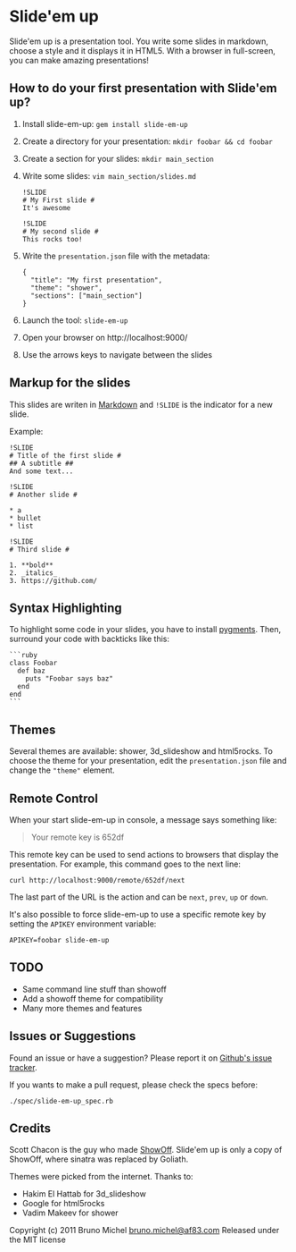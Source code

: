 Slide'em up
===========

Slide'em up is a presentation tool. You write some slides in markdown, choose
a style and it displays it in HTML5. With a browser in full-screen, you can
make amazing presentations!


How to do your first presentation with Slide'em up?
---------------------------------------------------

1. Install slide-em-up: `gem install slide-em-up`
2. Create a directory for your presentation: `mkdir foobar && cd foobar`
3. Create a section for your slides: `mkdir main_section`
4. Write some slides: `vim main_section/slides.md`

       !SLIDE
       # My First slide #
       It's awesome

       !SLIDE
       # My second slide #
       This rocks too!

5. Write the `presentation.json` file with the metadata:

       {
         "title": "My first presentation",
         "theme": "shower",
         "sections": ["main_section"]
       }

6. Launch the tool: `slide-em-up`
7. Open your browser on http://localhost:9000/
8. Use the arrows keys to navigate between the slides


Markup for the slides
---------------------

This slides are writen in [Markdown](http://daringfireball.net/projects/markdown/syntax)
and `!SLIDE` is the indicator for a new slide.

Example:

    !SLIDE
    # Title of the first slide #
    ## A subtitle ##
    And some text...

    !SLIDE
    # Another slide #

    * a
    * bullet
    * list

    !SLIDE
    # Third slide #

    1. **bold**
    2. _italics_
    3. https://github.com/


Syntax Highlighting
-------------------

To highlight some code in your slides, you have to install
[pygments](http://pygments.org/). Then, surround your code with backticks
like this:

    ```ruby
    class Foobar
      def baz
        puts "Foobar says baz"
      end
    end
    ```


Themes
------

Several themes are available: shower, 3d_slideshow and html5rocks.
To choose the theme for your presentation, edit the `presentation.json`
file and change the `"theme"` element.


Remote Control
--------------

When your start slide-em-up in console, a message says something like:

> Your remote key is 652df

This remote key can be used to send actions to browsers that display the
presentation. For example, this command goes to the next line:

    curl http://localhost:9000/remote/652df/next

The last part of the URL is the action and can be `next`, `prev`, `up` or
`down`.

It's also possible to force slide-em-up to use a specific remote key by
setting the `APIKEY` environment variable:

    APIKEY=foobar slide-em-up


TODO
----

* Same command line stuff than showoff
* Add a showoff theme for compatibility
* Many more themes and features


Issues or Suggestions
---------------------

Found an issue or have a suggestion? Please report it on
[Github's issue tracker](http://github.com/nono/slide-em-up/issues).

If you wants to make a pull request, please check the specs before:

    ./spec/slide-em-up_spec.rb


Credits
-------

Scott Chacon is the guy who made [ShowOff](https://github.com/schacon/showoff).
Slide'em up is only a copy of ShowOff, where sinatra was replaced by Goliath.

Themes were picked from the internet. Thanks to:

- Hakim El Hattab for 3d_slideshow
- Google for html5rocks
- Vadim Makeev for shower

Copyright (c) 2011 Bruno Michel <bruno.michel@af83.com>
Released under the MIT license
